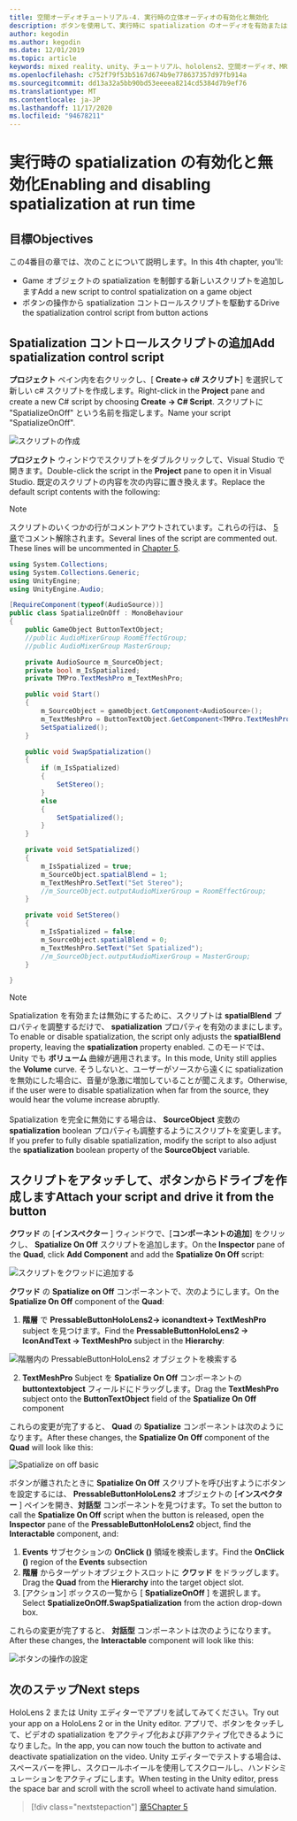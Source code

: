 ```yaml
---
title: 空間オーディオチュートリアル-4. 実行時の立体オーディオの有効化と無効化
description: ボタンを使用して、実行時に spatialization のオーディオを有効または無効にします。
author: kegodin
ms.author: kegodin
ms.date: 12/01/2019
ms.topic: article
keywords: mixed reality、unity、チュートリアル、hololens2、空間オーディオ、MRTK、mixed reality toolkit、UWP、Windows 10、HRTF、head 関連の転送機能、リバーブ、Microsoft Spatializer
ms.openlocfilehash: c752f79f53b5167d674b9e778637357d97fb914a
ms.sourcegitcommit: dd13a32a5bb90bd53eeeea8214cd5384d7b9ef76
ms.translationtype: MT
ms.contentlocale: ja-JP
ms.lasthandoff: 11/17/2020
ms.locfileid: "94678211"
---
```

# <a name="enabling-and-disabling-spatialization-at-run-time"></a><span data-ttu-id="215af-105">実行時の spatialization の有効化と無効化</span><span class="sxs-lookup"><span data-stu-id="215af-105">Enabling and disabling spatialization at run time</span></span>

## <a name="objectives"></a><span data-ttu-id="215af-106">目標</span><span class="sxs-lookup"><span data-stu-id="215af-106">Objectives</span></span>
<span data-ttu-id="215af-107">この4番目の章では、次のことについて説明します。</span><span class="sxs-lookup"><span data-stu-id="215af-107">In this 4th chapter, you'll:</span></span>
* <span data-ttu-id="215af-108">Game オブジェクトの spatialization を制御する新しいスクリプトを追加します</span><span class="sxs-lookup"><span data-stu-id="215af-108">Add a new script to control spatialization on a game object</span></span>
* <span data-ttu-id="215af-109">ボタンの操作から spatialization コントロールスクリプトを駆動する</span><span class="sxs-lookup"><span data-stu-id="215af-109">Drive the spatialization control script from button actions</span></span>

## <a name="add-spatialization-control-script"></a><span data-ttu-id="215af-110">Spatialization コントロールスクリプトの追加</span><span class="sxs-lookup"><span data-stu-id="215af-110">Add spatialization control script</span></span>
<span data-ttu-id="215af-111">**プロジェクト** ペイン内を右クリックし、[ **Create-> c# スクリプト**] を選択して新しい c# スクリプトを作成します。</span><span class="sxs-lookup"><span data-stu-id="215af-111">Right-click in the **Project** pane and create a new C# script by choosing **Create -> C# Script**.</span></span> <span data-ttu-id="215af-112">スクリプトに "SpatializeOnOff" という名前を指定します。</span><span class="sxs-lookup"><span data-stu-id="215af-112">Name your script "SpatializeOnOff".</span></span>

![スクリプトの作成](images/spatial-audio/create-script.png)

<span data-ttu-id="215af-114">**プロジェクト** ウィンドウでスクリプトをダブルクリックして、Visual Studio で開きます。</span><span class="sxs-lookup"><span data-stu-id="215af-114">Double-click the script in the **Project** pane to open it in Visual Studio.</span></span> <span data-ttu-id="215af-115">既定のスクリプトの内容を次の内容に置き換えます。</span><span class="sxs-lookup"><span data-stu-id="215af-115">Replace the default script contents with the following:</span></span>

> [!NOTE]
> <span data-ttu-id="215af-116">スクリプトのいくつかの行がコメントアウトされています。これらの行は、 [5 章](unity-spatial-audio-ch5.md)でコメント解除されます。</span><span class="sxs-lookup"><span data-stu-id="215af-116">Several lines of the script are commented out. These lines will be uncommented in [Chapter 5](unity-spatial-audio-ch5.md).</span></span>

```c#
using System.Collections;
using System.Collections.Generic;
using UnityEngine;
using UnityEngine.Audio;

[RequireComponent(typeof(AudioSource))]
public class SpatializeOnOff : MonoBehaviour
{
    public GameObject ButtonTextObject;
    //public AudioMixerGroup RoomEffectGroup;
    //public AudioMixerGroup MasterGroup;

    private AudioSource m_SourceObject;
    private bool m_IsSpatialized;
    private TMPro.TextMeshPro m_TextMeshPro;

    public void Start()
    {
        m_SourceObject = gameObject.GetComponent<AudioSource>();
        m_TextMeshPro = ButtonTextObject.GetComponent<TMPro.TextMeshPro>();
        SetSpatialized();
    }

    public void SwapSpatialization()
    {
        if (m_IsSpatialized)
        {
            SetStereo();
        }
        else
        {
            SetSpatialized();
        }
    }

    private void SetSpatialized()
    {
        m_IsSpatialized = true;
        m_SourceObject.spatialBlend = 1;
        m_TextMeshPro.SetText("Set Stereo");
        //m_SourceObject.outputAudioMixerGroup = RoomEffectGroup;
    }

    private void SetStereo()
    {
        m_IsSpatialized = false;
        m_SourceObject.spatialBlend = 0;
        m_TextMeshPro.SetText("Set Spatialized");
        //m_SourceObject.outputAudioMixerGroup = MasterGroup;
    }

}
```

> [!NOTE]
> <span data-ttu-id="215af-117">Spatialization を有効または無効にするために、スクリプトは **spatialBlend** プロパティを調整するだけで、 **spatialization** プロパティを有効のままにします。</span><span class="sxs-lookup"><span data-stu-id="215af-117">To enable or disable spatialization, the script only adjusts the **spatialBlend** property, leaving the **spatialization** property enabled.</span></span> <span data-ttu-id="215af-118">このモードでは、Unity でも **ボリューム** 曲線が適用されます。</span><span class="sxs-lookup"><span data-stu-id="215af-118">In this mode, Unity still applies the **Volume** curve.</span></span> <span data-ttu-id="215af-119">そうしないと、ユーザーがソースから遠くに spatialization を無効にした場合に、音量が急激に増加していることが聞こえます。</span><span class="sxs-lookup"><span data-stu-id="215af-119">Otherwise, if the user were to disable spatialization when far from the source, they would hear the volume increase abruptly.</span></span> <br> <br>
> <span data-ttu-id="215af-120">Spatialization を完全に無効にする場合は、 **SourceObject** 変数の **spatialization** boolean プロパティも調整するようにスクリプトを変更します。</span><span class="sxs-lookup"><span data-stu-id="215af-120">If you prefer to fully disable spatialization, modify the script to also adjust the **spatialization** boolean property of the **SourceObject** variable.</span></span>

## <a name="attach-your-script-and-drive-it-from-the-button"></a><span data-ttu-id="215af-121">スクリプトをアタッチして、ボタンからドライブを作成します</span><span class="sxs-lookup"><span data-stu-id="215af-121">Attach your script and drive it from the button</span></span>
<span data-ttu-id="215af-122">**クワッド** の [**インスペクター** ] ウィンドウで、[**コンポーネントの追加**] をクリックし、 **Spatialize On Off** スクリプトを追加します。</span><span class="sxs-lookup"><span data-stu-id="215af-122">On the **Inspector** pane of the **Quad**, click **Add Component** and add the **Spatialize On Off** script:</span></span>

![スクリプトをクワッドに追加する](images/spatial-audio/add-script-to-quad.png)

<span data-ttu-id="215af-124">**クワッド** の **Spatialize on Off** コンポーネントで、次のようにします。</span><span class="sxs-lookup"><span data-stu-id="215af-124">On the **Spatialize On Off** component of the **Quad**:</span></span>
1. <span data-ttu-id="215af-125">**階層** で **PressableButtonHoloLens2-> iconandtext-> TextMeshPro** subject を見つけます。</span><span class="sxs-lookup"><span data-stu-id="215af-125">Find the **PressableButtonHoloLens2 -> IconAndText -> TextMeshPro** subject in the **Hierarchy**:</span></span>

![階層内の PressableButtonHoloLens2 オブジェクトを検索する](images/spatial-audio/pressable-button-object.png)

2. <span data-ttu-id="215af-127">**TextMeshPro** Subject を **Spatialize On Off** コンポーネントの **buttontextobject** フィールドにドラッグします。</span><span class="sxs-lookup"><span data-stu-id="215af-127">Drag the **TextMeshPro** subject onto the **ButtonTextObject** field of the **Spatialize On Off** component</span></span>

<span data-ttu-id="215af-128">これらの変更が完了すると、 **Quad** の **Spatialize** コンポーネントは次のようになります。</span><span class="sxs-lookup"><span data-stu-id="215af-128">After these changes, the **Spatialize On Off** component of the **Quad** will look like this:</span></span>

![Spatialize on off basic](images/spatial-audio/spatialize-on-off-basic.png)

<span data-ttu-id="215af-130">ボタンが離されたときに **Spatialize On Off** スクリプトを呼び出すようにボタンを設定するには、 **PressableButtonHoloLens2** オブジェクトの [**インスペクター** ] ペインを開き、**対話型** コンポーネントを見つけます。</span><span class="sxs-lookup"><span data-stu-id="215af-130">To set the button to call the **Spatialize On Off** script when the button is released, open the **Inspector** pane of the **PressableButtonHoloLens2** object, find the **Interactable** component, and:</span></span>
1. <span data-ttu-id="215af-131">**Events** サブセクションの **OnClick ()** 領域を検索します。</span><span class="sxs-lookup"><span data-stu-id="215af-131">Find the **OnClick ()** region of the **Events** subsection</span></span>
2. <span data-ttu-id="215af-132">**階層** からターゲットオブジェクトスロットに **クワッド** をドラッグします。</span><span class="sxs-lookup"><span data-stu-id="215af-132">Drag the **Quad** from the **Hierarchy** into the target object slot.</span></span>
3. <span data-ttu-id="215af-133">[アクション] ボックスの一覧から [ **SpatializeOnOff** ] を選択します。</span><span class="sxs-lookup"><span data-stu-id="215af-133">Select **SpatializeOnOff.SwapSpatialization** from the action drop-down box.</span></span>

<span data-ttu-id="215af-134">これらの変更が完了すると、 **対話型** コンポーネントは次のようになります。</span><span class="sxs-lookup"><span data-stu-id="215af-134">After these changes, the **Interactable** component will look like this:</span></span>

![ボタンの操作の設定](images/spatial-audio/button-action-settings.png)

## <a name="next-steps"></a><span data-ttu-id="215af-136">次のステップ</span><span class="sxs-lookup"><span data-stu-id="215af-136">Next steps</span></span>
<span data-ttu-id="215af-137">HoloLens 2 または Unity エディターでアプリを試してみてください。</span><span class="sxs-lookup"><span data-stu-id="215af-137">Try out your app on a HoloLens 2 or in the Unity editor.</span></span> <span data-ttu-id="215af-138">アプリで、ボタンをタッチして、ビデオの spatialization をアクティブ化および非アクティブ化できるようになりました。</span><span class="sxs-lookup"><span data-stu-id="215af-138">In the app, you can now touch the button to activate and deactivate spatialization on the video.</span></span> <span data-ttu-id="215af-139">Unity エディターでテストする場合は、スペースバーを押し、スクロールホイールを使用してスクロールし、ハンドシミュレーションをアクティブにします。</span><span class="sxs-lookup"><span data-stu-id="215af-139">When testing in the Unity editor, press the space bar and scroll with the scroll wheel to activate hand simulation.</span></span> 

> [!div class="nextstepaction"]
> [<span data-ttu-id="215af-140">章5</span><span class="sxs-lookup"><span data-stu-id="215af-140">Chapter 5</span></span>](unity-spatial-audio-ch5.md) 

